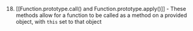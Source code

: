 
18. [[Function.prototype.call() and Function.prototype.apply()]] - These methods allow for a function to be called as a method on a provided object, with `this` set to that object